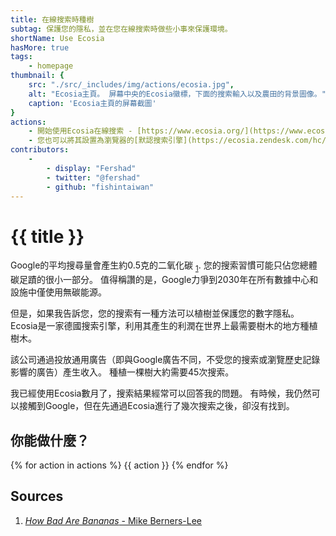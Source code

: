 ```yaml
---
title: 在線搜索時種樹
subtag: 保護您的隱私，並在您在線搜索時做些小事來保護環境。
shortName: Use Ecosia
hasMore: true
tags:
    - homepage
thumbnail: { 
    src: "./src/_includes/img/actions/ecosia.jpg", 
    alt: "Ecosia主頁。 屏幕中央的Ecosia徽標，下面的搜索輸入以及農田的背景圖像。",
    caption: 'Ecosia主頁的屏幕截圖'
}
actions:
    - 開始使用Ecosia在線搜索 - [https://www.ecosia.org/](https://www.ecosia.org/)
    - 您也可以將其設置為瀏覽器的[默認搜索引擎](https://ecosia.zendesk.com/hc/en-us/search?utf8=%E2%9C%93&query=default+search+engine)，也可以下載其移動應用程序。
contributors:
    - 
        - display: "Fershad"
        - twitter: "@fershad"
        - github: "fishintaiwan"
---
```

# {{ title }}
Google的平均搜尋量會產生約0.5克的二氧化碳 <sub>[1][1]</sub>. 您的搜索習慣可能只佔您總體碳足蹟的很小一部分。 值得稱讚的是，Google力爭到2030年在所有數據中心和設施中僅使用無碳能源。

但是，如果我告訴您，您的搜索有一種方法可以植樹並保護您的數字隱私。 Ecosia是一家德國搜索引擎，利用其產生的利潤在世界上最需要樹木的地方種植樹木。

該公司通過投放通用廣告（即與Google廣告不同，不受您的搜索或瀏覽歷史記錄影響的廣告）產生收入。 種植一棵樹大約需要45次搜索。

我已經使用Ecosia數月了，搜索結果經常可以回答我的問題。 有時候，我仍然可以接觸到Google，但在先通過Ecosia進行了幾次搜索之後，卻沒有找到。


<div class="action-cta card" data-spaced>
<div class="card--content">
<h2>
    你能做什麼？
</h2>
{% for action in actions %}
{{ action }}
{% endfor %}
</div>
</div>

## Sources
1. [*How Bad Are Bananas* - Mike Berners-Lee][1]

[1]:https://www.howbadarebananas.com
